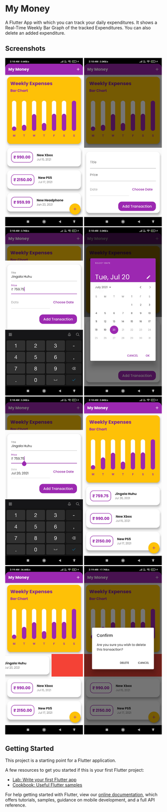 # My Money

A Flutter App with which you can track your daily expenditures. 
It shows a Real-Time Weekly Bar Graph of the tracked Expenditures.
You can also delete an added expenditure.


## Screenshots
<img src="screenshots/ss1.png" width = 250>  <img src="screenshots/ss2.png" width = 250> <img src="screenshots/ss3.png" width = 250>  <img src="screenshots/ss4.png" width = 250> <img src="screenshots/ss5.png" width = 250> <img src="screenshots/ss6.png" width = 250> <img src="screenshots/ss7.png" width = 250> <img src="screenshots/ss8.png" width = 250>


## Getting Started

This project is a starting point for a Flutter application.

A few resources to get you started if this is your first Flutter project:

- [Lab: Write your first Flutter app](https://flutter.dev/docs/get-started/codelab)
- [Cookbook: Useful Flutter samples](https://flutter.dev/docs/cookbook)

For help getting started with Flutter, view our
[online documentation](https://flutter.dev/docs), which offers tutorials,
samples, guidance on mobile development, and a full API reference.
